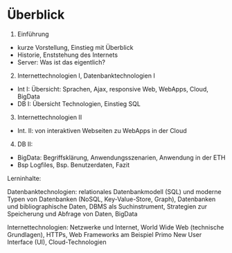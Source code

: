 Überblick
=========

1. Einführung
  - kurze Vorstellung, Einstieg mit Überblick
  - Historie, Enststehung des Internets
  - Server: Was ist das eigentlich?
2. Internettechnologien I, Datenbanktechnologien I
  - Int I: Übersicht: Sprachen, Ajax, responsive Web, WebApps, Cloud, BigData
  - DB I: Übersicht Technologien, Einstieg SQL
3. Internettechnologien II
  - Int. II: von interaktiven Webseiten zu WebApps in der Cloud
4. DB II:
  - BigData: Begriffsklärung, Anwendungsszenarien, Anwendung in der ETH
  - Bsp Logfiles, Bsp. Benutzerdaten, Fazit


Lerninhalte:

Datenbanktechnologien:
relationales Datenbankmodell (SQL) und moderne Typen von Datenbanken (NoSQL, Key-Value-Store, Graph), Datenbanken und bibliographische Daten, DBMS als Suchinstrument, Strategien zur Speicherung und Abfrage von Daten, BigData

Internettechnologien:
Netzwerke und Internet, World Wide Web (technische Grundlagen), HTTPs, Web Frameworks am Beispiel Primo New User Interface (UI), Cloud-Technologien